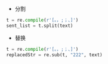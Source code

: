 * 分割

```python
t = re.compile(r'[。，;；、]')
sent_list = t.split(text)
```

* 替换

```python
t = re.compile(r'[。，;；、]')
replacedStr = re.sub(t, "222", text)
```